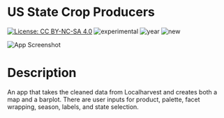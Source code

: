 # US State Crop Producers

[![License: CC BY-NC-SA 4.0](https://img.shields.io/badge/License-CC%20BY--NC--SA%204.0-lightgrey.svg)](https://creativecommons.org/licenses/by-nc-sa/4.0/) 
![experimental](https://img.shields.io/badge/lifecycle-experimental-orange)
![year](https://img.shields.io/badge/year-2024-lightgrey)
![new](https://img.shields.io/badge/lifecycle-newapp-brightgreen)

![App Screenshot](../screenshot.png)

# Description

An app that takes the cleaned data from Localharvest and creates both a map and a barplot. There are user inputs for product, palette, facet wrapping, season, labels, and state selection.